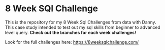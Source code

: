 # 8 Week SQl Challenge
This is the repository for my 8 Week Sql Challenges from data with Danny. This case study intended to test out my sql skills from beginner to advanced level query.
**Check out the branches for each week challenges!**

Look for the full challenges here: https://8weeksqlchallenge.com/

